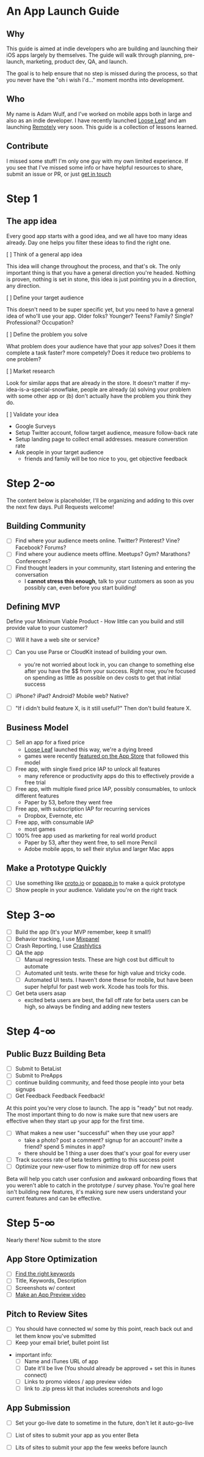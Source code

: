 # An App Launch Guide

## Why
This guide is aimed at indie developers who are building and launching their iOS apps largely by themselves. The guide will walk through planning, pre-launch, marketing, product dev, QA, and launch.

The goal is to help ensure that no step is missed during the process, so that you never have the "oh i wish I'd..." moment months into development.

## Who
My name is Adam Wulf, and I've worked on mobile apps both in large and also as an indie developer. I have recently launched [Loose Leaf](https://getlooseleaf.com) and am launching [Remotely](http://getremotely.com) very soon. This guide is a collection of lessons learned.

## Contribute
I missed some stuff! I'm only one guy with my own limited experience. If you see that I've missed some info or have helpful resources to share, submit an issue or PR, or just [get in touch](http://twitter.com/adamwulf)


# Step 1

## The app idea

Every good app starts with a good idea, and we all have too many ideas already. Day one helps you filter these ideas to find the right one.

[ ] Think of a general app idea

This idea will change throughout the process, and that's ok. The only important thing is that you have a general direction you're headed. Nothing is proven, nothing is set in stone, this idea is just pointing you in a direction, any direction.

[ ] Define your target audience

This doesn't need to be super specific yet, but you need to have a general idea of who'll use your app. Older folks? Younger? Teens? Family? Single? Professional? Occupation?

[ ] Define the problem you solve

What problem does your audience have that your app solves? Does it them complete a task faster? more competely? Does it reduce two problems to one problem?

[ ] Market research

Look for similar apps that are already in the store. It doesn't matter if my-idea-is-a-special-snowflake, people are already (a) solving your problem with some other app or (b) don't actually have the problem you think they do.

[ ] Validate your idea

 - Google Surveys
 - Setup Twitter account, follow target audience, measure follow-back rate
 - Setup landing page to collect email addresses. measure converstion rate
 - Ask people in your target audience
    - friends and family will be too nice to you, get objective feedback


# Step 2-∞
The content below is placeholder, I'll be organizing and adding to this over the next few days. Pull Requests welcome!

## Building Community

- [ ] Find where your audience meets online. Twitter? Pinterest? Vine? Facebook? Forums?
- [ ] Find where your audience meets offline. Meetups? Gym? Marathons? Conferences?
- [ ] Find thought leaders in your community, start listening and entering the conversation
     - I **cannot stress this enough**, talk to your customers as soon as you possibly can, even before you start building!
     
## Defining MVP

Define your Minimum Viable Product - How little can you build and still provide value to your customer?

- [ ] Will it have a web site or service?
- [ ] Can you use Parse or CloudKit instead of building your own.
	- you're not worried about lock in, you can change to something else after you have the $$ from your success. Right now, you're focused on spending as little as possible on dev costs to get that initial success
- [ ] iPhone? iPad? Android? Mobile web? Native?
- [ ] "If i didn't build feature X, is it still useful?" Then don't build feature X.
	

## Business Model

- [ ] Sell an app for a fixed price
    - [Loose Leaf](https://itunes.apple.com/us/app/loose-leaf/id625659452?mt=8&uo=4&at=10lNUI&ct=github) launched this way, we're a dying breed
    - games were recently [featured on the App Store](http://www.wired.co.uk/news/archive/2015-02/13/pay-once-and-play-apple-apps) that followed this model
- [ ] Free app, with single fixed price IAP to unlock all features
    - many reference or productivity apps do this to effectively provide a free trial
- [ ] Free app, with multiple fixed price IAP, possibly consumables, to unlock different features
    - Paper by 53, before they went free
- [ ] Free app, with subscription IAP for recurring services
    - Dropbox, Evernote, etc
- [ ] Free app, with consumable IAP
    - most games
- [ ] 100% free app used as marketing for real world product
    - Paper by 53, after they went free, to sell more Pencil
    - Adobe mobile apps, to sell their stylus and larger Mac apps


## Make a Prototype Quickly
- [ ] Use something like [proto.io](https://proto.io) or [popapp.in](https://popapp.in) to make a quick prototype
- [ ] Show people in your audience. Validate you're on the right track

# Step 3-∞

- [ ] Build the app (It's your MVP remember, keep it small!)
- [ ] Behavior tracking, I use [Mixpanel](http://mixpanel.com)
- [ ] Crash Reporting, I use [Crashlytics](http://crashlytics.com)
- [ ] QA the app
	- [ ] Manual regression tests. These are high cost but difficult to automate
	- [ ] Automated unit tests. write these for high value and tricky code.
	- [ ] Automated UI tests. I haven't done these for mobile, but have been super helpful for past web work. Xcode has tools for this.
- [ ] Get beta users asap
	- excited beta users are best, the fall off rate for beta users can be high, so always be finding and adding new testers

# Step 4-∞

## Public Buzz Building Beta

- [ ] Submit to BetaList
- [ ] Submit to PreApps
- [ ] continue building community, and feed those people into your beta signups
- [ ] Get Feedback Feedback Feedback!

At this point you're very close to launch. The app is "ready" but not ready. The most important thing to do now is make sure that new users are effective when they start up your app for the first time.

- [ ] What makes a new user "successful" when they use your app?
	- take a photo? post a comment? signup for an account? invite a friend? spend 5 minutes in app?
	- there should be 1 thing a user does that's your goal for every user
- [ ] Track success rate of beta testers getting to this success point
- [ ] Optimize your new-user flow to minimize drop off for new users

Beta will help you catch user confusion and awkward onboarding flows that you weren't able to catch in the prototype / survey phase. You're goal here isn't building new features, it's making sure new users understand your current features and can be effective.



# Step 5-∞

Nearly there! Now submit to the store

## App Store Optimization

- [ ] [Find the right keywords](http://blog.getlooseleaf.com/post/109888977759/step-by-step-app-store-optimization-an-objective)
- [ ] Title, Keywords, Description
- [ ] Screenshots w/ context
- [ ] [Make an App Preview video](http://blog.getlooseleaf.com/post/107205893655/step-by-step-making-an-itunes-app-preview)

## Pitch to Review Sites

- [ ] You should have connected w/ some by this point, reach back out and let them know you've submitted
- [ ] Keep your email brief, bullet point list
- important info:
	- [ ] Name and iTunes URL of app
	- [ ] Date it'll be live (You should already be approved + set this in itunes connect)
	- [ ] Links to promo videos / app preview video
	- [ ] link to .zip press kit that includes screenshots and logo

## App Submission

- [ ] Set your go-live date to sometime in the future, don't let it auto-go-live
- [ ] List of sites to submit your app as you enter Beta
- [ ] Lits of sites to submit your app the few weeks before launch


